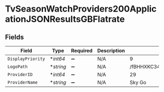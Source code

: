 # TvSeasonWatchProviders200ApplicationJSONResultsGBFlatrate


## Fields

| Field                            | Type                             | Required                         | Description                      | Example                          |
| -------------------------------- | -------------------------------- | -------------------------------- | -------------------------------- | -------------------------------- |
| `DisplayPriority`                | **int64*                         | :heavy_minus_sign:               | N/A                              | 9                                |
| `LogoPath`                       | **string*                        | :heavy_minus_sign:               | N/A                              | /fBHHXKC34ffxAsQvDe0ZJbvmTEQ.jpg |
| `ProviderID`                     | **int64*                         | :heavy_minus_sign:               | N/A                              | 29                               |
| `ProviderName`                   | **string*                        | :heavy_minus_sign:               | N/A                              | Sky Go                           |